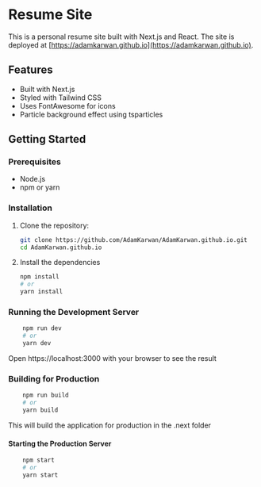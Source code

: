 # Resume Site

This is a personal resume site built with Next.js and React. The site is deployed at [https://adamkarwan.github.io](https://adamkarwan.github.io).

## Features

- Built with Next.js
- Styled with Tailwind CSS
- Uses FontAwesome for icons
- Particle background effect using tsparticles

## Getting Started

### Prerequisites

- Node.js
- npm or yarn

### Installation

1. Clone the repository:

   ```bash
   git clone https://github.com/AdamKarwan/AdamKarwan.github.io.git
   cd AdamKarwan.github.io
   ```

2. Install the dependencies

   ```bash
   npm install
   # or
   yarn install
   ```

### Running the Development Server

```bash
    npm run dev
    # or
    yarn dev
```

Open https://localhost:3000 with your browser to see the result

### Building for Production

```bash
    npm run build
    # or
    yarn build
```

This will build the application for production in the .next folder

#### Starting the Production Server

```bash
    npm start
    # or
    yarn start
```
